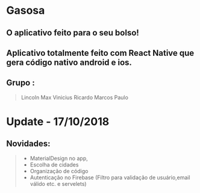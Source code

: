 # Gasosa 
## O aplicativo feito para o seu bolso! 
## Aplicativo totalmente feito com React Native que gera código nativo android e ios.
## Grupo :
> Lincoln Max
> Vinicius Ricardo
> Marcos Paulo
 
# Update - 17/10/2018
## Novidades:

> + MaterialDesign no app,
> + Escolha de cidades
> + Organização de código
> + Autenticação no Firebase (Filtro para validação de usuário,email válido etc. e servelets)



